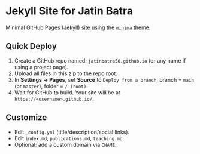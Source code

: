 # Jekyll Site for Jatin Batra

Minimal GitHub Pages (Jekyll) site using the `minima` theme.

## Quick Deploy
1. Create a GitHub repo named: `jatinbatra50.github.io` (or any name if using a project page).
2. Upload all files in this zip to the repo root.
3. In **Settings → Pages**, set **Source** to `Deploy from a branch`, branch = `main` (or `master`), folder = `/ (root)`.
4. Wait for GitHub to build. Your site will be at `https://<username>.github.io/`.

## Customize
- Edit `_config.yml` (title/description/social links).
- Edit `index.md`, `publications.md`, `teaching.md`.
- Optional: add a custom domain via `CNAME`.